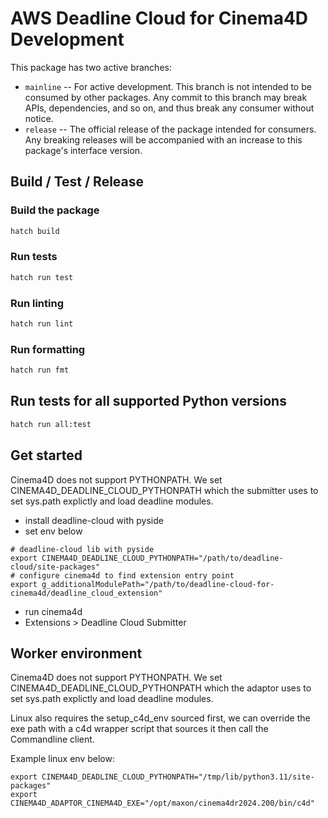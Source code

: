 # AWS Deadline Cloud for Cinema4D Development

This package has two active branches:

- `mainline` -- For active development. This branch is not intended to be consumed by other packages. Any commit to this branch may break APIs, dependencies, and so on, and thus break any consumer without notice.
- `release` -- The official release of the package intended for consumers. Any breaking releases will be accompanied with an increase to this package's interface version.
## Build / Test / Release

### Build the package

```bash
hatch build
```

### Run tests

```bash
hatch run test
```

### Run linting

```bash
hatch run lint
```

### Run formatting

```bash
hatch run fmt
```

## Run tests for all supported Python versions

```bash
hatch run all:test
```

## Get started

Cinema4D does not support PYTHONPATH. We set CINEMA4D_DEADLINE_CLOUD_PYTHONPATH which the
submitter uses to set sys.path explictly and load deadline modules.

- install deadline-cloud with pyside
- set env below

```
# deadline-cloud lib with pyside
export CINEMA4D_DEADLINE_CLOUD_PYTHONPATH="/path/to/deadline-cloud/site-packages"
# configure cinema4d to find extension entry point
export g_additionalModulePath="/path/to/deadline-cloud-for-cinema4d/deadline_cloud_extension"
```

- run cinema4d
- Extensions > Deadline Cloud Submitter

## Worker environment

Cinema4D does not support PYTHONPATH. We set CINEMA4D_DEADLINE_CLOUD_PYTHONPATH which the
adaptor uses to set sys.path explictly and load deadline modules.

Linux also requires the setup_c4d_env sourced first, we can override the exe
path with a c4d wrapper script that sources it then call the Commandline
client.

Example linux env below:

```
export CINEMA4D_DEADLINE_CLOUD_PYTHONPATH="/tmp/lib/python3.11/site-packages"
export CINEMA4D_ADAPTOR_CINEMA4D_EXE="/opt/maxon/cinema4dr2024.200/bin/c4d"
```

